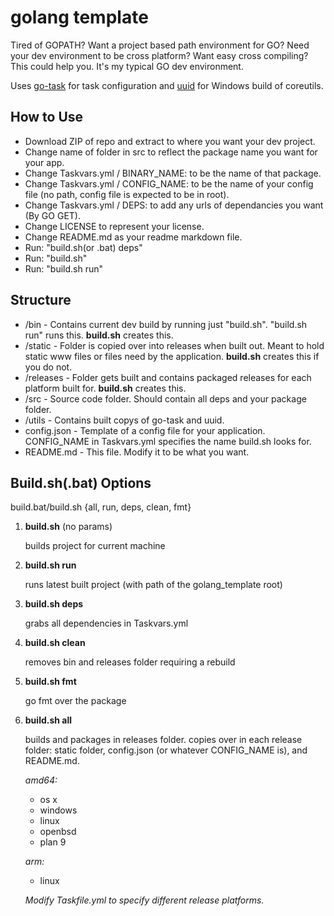 # golang template

Tired of GOPATH? Want a project based path environment for GO? Need your dev environment to be cross platform? Want easy cross compiling? This could help you. It's my typical GO dev environment.

Uses [go-task](https://github.com/go-task/task) for task configuration and [uuid](https://github.com/uutils/coreutils) for Windows build of coreutils.

## How to Use

- Download ZIP of repo and extract to where you want your dev project.
- Change name of folder in src to reflect the package name you want for your app.
- Change Taskvars.yml / BINARY_NAME: to be the name of that package.
- Change Taskvars.yml / CONFIG_NAME: to be the name of your config file (no path, config file is expected to be in root).
- Change Taskvars.yml / DEPS: to add any urls of dependancies you want (By GO GET).
- Change LICENSE to represent your license.
- Change README.md as your readme markdown file.
- Run: "build.sh(or .bat) deps"
- Run: "build.sh"
- Run: "build.sh run"

## Structure

* /bin - Contains current dev build by running just "build.sh". "build.sh run" runs this. __build.sh__ creates this.
* /static - Folder is copied over into releases when built out. Meant to hold static www files or files need by the application. __build.sh__ creates this if you do not.
* /releases - Folder gets built and contains packaged releases for each platform built for. __build.sh__ creates this.
* /src - Source code folder. Should contain all deps and your package folder.
* /utils - Contains built copys of go-task and uuid.
* config.json - Template of a config file for your application. CONFIG_NAME in Taskvars.yml specifies the name build.sh looks for.
* README.md - This file. Modify it to be what you want.

## Build.sh(.bat) Options

build.bat/build.sh {all, run, deps, clean, fmt}

1. __build.sh__ (no params)

   builds project for current machine

2. __build.sh run__

   runs latest built project (with path of the golang_template root)

3. __build.sh deps__

   grabs all dependencies in Taskvars.yml

4. __build.sh clean__

   removes bin and releases folder requiring a rebuild

5. __build.sh fmt__

   go fmt over the package

6. __build.sh all__

   builds and packages in releases folder. copies over in each release folder: static folder, config.json (or whatever CONFIG_NAME is), and README.md.
   
   *amd64:*
   
    * os x
    * windows
    * linux
    * openbsd
    * plan 9
   
   *arm:*
   
    * linux
    
   *Modify Taskfile.yml to specify different release platforms.*
